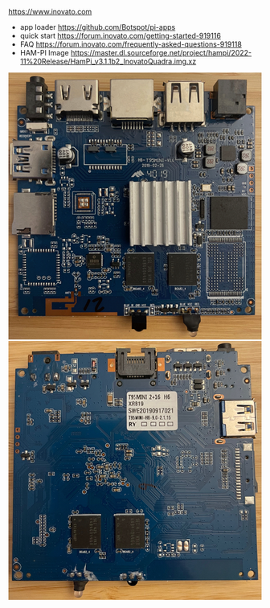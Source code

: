https://www.inovato.com

 - app loader https://github.com/Botspot/pi-apps
 - quick start https://forum.inovato.com/getting-started-919116
 - FAQ https://forum.inovato.com/frequently-asked-questions-919118
 - HAM-PI Image https://master.dl.sourceforge.net/project/hampi/2022-11%20Release/HamPi_v3.1.1b2_InovatoQuadra.img.xz

![top](top.jpeg)
![back](back.jpeg)